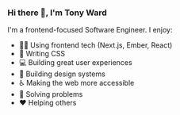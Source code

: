### Hi there 👋, I'm Tony Ward

I'm a frontend-focused Software Engineer.  I enjoy:

- 👨‍💻 Using frontend tech (Next.js, Ember, React)
- 💅 Writing CSS
- 💻 Building great user experiences
- 🎨 Building design systems
- ♿️ Making the web more accessible
- 🧠 Solving problems
- ❤️ Helping others
